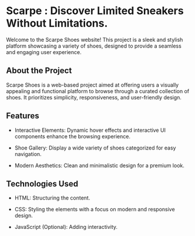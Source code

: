 # Scarpe : Discover Limited Sneakers Without Limitations.

Welcome to the Scarpe Shoes website! This project is a sleek and stylish platform showcasing a variety of shoes, designed to provide a seamless and engaging user experience.

## About the Project

Scarpe Shoes is a web-based project aimed at offering users a visually appealing and functional platform to browse through a curated collection of shoes. It prioritizes simplicity, responsiveness, and user-friendly design.

## Features

- Interactive Elements: Dynamic hover effects and interactive UI components enhance the browsing experience.

- Shoe Gallery: Display a wide variety of shoes categorized for easy navigation.

- Modern Aesthetics: Clean and minimalistic design for a premium look.

## Technologies Used

- HTML: Structuring the content.

- CSS: Styling the elements with a focus on modern and responsive design.

- JavaScript (Optional): Adding interactivity.
